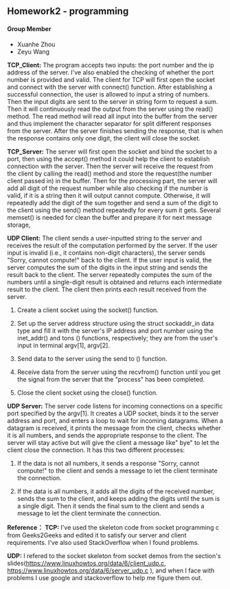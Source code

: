
## Homework2 - programming


#### Group Member

- Xuanhe Zhou
- Zeyu Wang

**TCP_Client:** The program accepts two inputs: the port number and the ip address of the server. I've also enabled the checking of whether the port number is provided and valid. The client for TCP will first open the socket and connect with the server with connect() function. After establishing a successful connection, the user is allowed to input a string of numbers. Then the input digits are sent to the server in string form to request a sum. Then it will continuously read the output from the server using the read() method. The read method will read all input into the buffer from the server and thus implement the character separator for split different responses from the server. After the server finishes sending the response, that is when the response contains only one digit, the client will close the socket.

**TCP_Server:** The server will first open the socket and bind the socket to a port, then using the accept() method it could help the client to establish connection with the server. Then the server will receive the request from the client by calling the read() method and store the request(the number client passed in) in the buffer. Then for the processing part, the server will add all digit of the request number while also checking if the number is valid, if it is a string then it will output cannot compute. Otherwise, it will repeatedly add the digit of the sum together and send a sum of the digit to the client using the send() method repeatedly for every sum it gets. Several memset() is needed for clean the buffer and prepare it for next message storage,

**UDP Client:** The client sends a user-inputted string to the server and receives the result of the computation performed by the server. If the user input is invalid (i.e., it contains non-digit characters), the server sends "Sorry, cannot compute!" back to the client. If the user input is valid, the server computes the sum of the digits in the input string and sends the result back to the client. The server repeatedly computes the sum of the numbers until a single-digit result is obtained and returns each intermediate result to the client. The client then prints each result received from the server.

1.  Create a client socket using the socket() function.
    
2.  Set up the server address structure using the struct sockaddr_in data type and fill it with the server's IP address and port number using the inet_addr() and tons () functions, respectively; they are from the user's input in terminal argv[1], argv[2].
    
3.  Send data to the server using the send to () function.
    
4.  Receive data from the server using the recvfrom() function until you get the signal from the server that the "process" has been completed.
    
5.  Close the client socket using the close() function.

**UDP Server:** The server code listens for incoming connections on a specific port specified by the argv[1]. It creates a UDP socket, binds it to the server address and port, and enters a loop to wait for incoming datagrams. When a datagram is received, it prints the message from the client, checks whether it is all numbers, and sends the appropriate response to the client. The server will stay active but will give the client a message like" bye" to let the client close the connection. It has this two different processes:

1.  If the data is not all numbers, it sends a response "Sorry, cannot compute!" to the client and sends a message to let the client terminate the connection.
    
2.  If the data is all numbers, it adds all the digits of the received number, sends the sum to the client, and keeps adding the digits until the sum is a single digit. Then it sends the final sum to the client and sends a message to let the client terminate the connection.
    

 **Reference：**
**TCP:** I've used the skeleton code from socket programming c from Geeks2Geeks and edited it to satisfy our server and client requirements. I've also used StackOverflow when I found problems.

**UDP:** I refered to the socket skeleton from socket demos from the section's slides(https://www.linuxhowtos.org/data/6/client_udp.c, https://www.linuxhowtos.org/data/6/server_udp.c ), and when I face with problems I use google and stackoverflow to help me figure them out.

